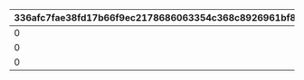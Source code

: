|336afc7fae38fd17b66f9ec2178686063354c368c8926961bf8e05b2ffba2313|9da9b1ea56e3164d6db3bee61bb06229e9a021059da8b07de1d7efa151122e87|17087f7a14863ec0664e1ae815cbff54eee7541c852442e95b633422c41f0e17|eda099cedeba58f7726b4ad34a0c0eef0f5267544c981c82529e4d6ee2314746|12251da5de3e99e45c750ecc40168eedbf469fd762e0ba60a034799cc90e30d4|
| --- | --- | --- | --- | --- |
|0|-1|39990|10001|17|
|0|-1|47490|10002|20|
|0|-1|52490|10003|22|